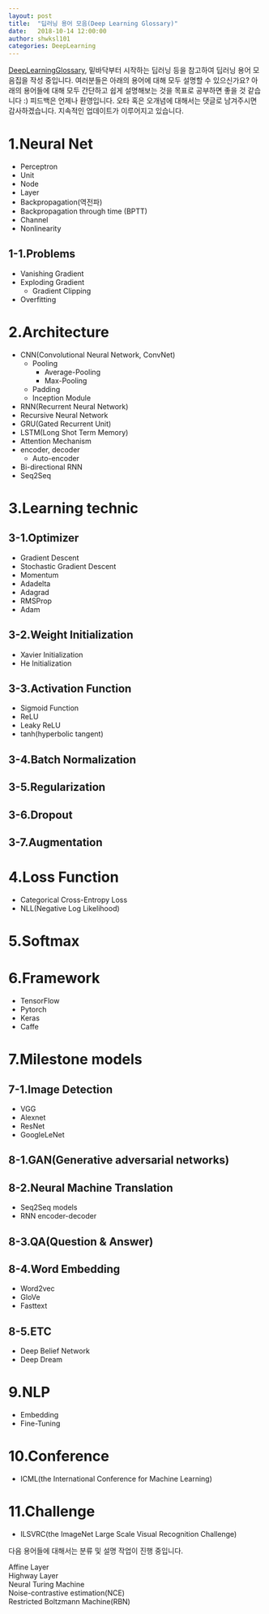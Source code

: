 ```yaml
---
layout: post
title:  "딥러닝 용어 모음(Deep Learning Glossary)"
date:   2018-10-14 12:00:00
author: shwksl101
categories: DeepLearning
---
```


[DeepLearningGlossary](http://www.wildml.com/deep-learning-glossary/), 밑바닥부터 시작하는 딥러닝 등을 참고하여 딥러닝 용어 모음집을 작성 중입니다. 여러분들은 아래의 용어에 대해 모두 설명할 수 있으신가요?
아래의 용어들에 대해 모두 간단하고 쉽게 설명해보는 것을 목표로 공부하면 좋을 것 같습니다 :)
피드백은 언제나 환영입니다. 오타 혹은 오개념에 대해서는 댓글로 남겨주시면 감사하겠습니다. 지속적인 업데이트가 이루어지고 있습니다.

# 1.Neural Net

* Perceptron
* Unit
* Node
* Layer
* Backpropagation(역전파)
* Backpropagation through time (BPTT)
* Channel
* Nonlinearity

## 1-1.Problems

* Vanishing Gradient
* Exploding Gradient
  - Gradient Clipping
* Overfitting

# 2.Architecture

* CNN(Convolutional Neural Network, ConvNet)
  - Pooling
    - Average-Pooling
    - Max-Pooling
  - Padding
  - Inception Module
* RNN(Recurrent Neural Network)
* Recursive Neural Network
* GRU(Gated Recurrent Unit)
* LSTM(Long Shot Term Memory)
* Attention Mechanism
* encoder, decoder
  - Auto-encoder
* Bi-directional RNN
* Seq2Seq

# 3.Learning technic

## 3-1.Optimizer

* Gradient Descent
* Stochastic Gradient Descent
* Momentum
* Adadelta
* Adagrad
* RMSProp
* Adam

## 3-2.Weight Initialization

* Xavier Initialization
* He Initialization

## 3-3.Activation Function

* Sigmoid Function
* ReLU
* Leaky ReLU
* tanh(hyperbolic tangent)

## 3-4.Batch Normalization

## 3-5.Regularization

## 3-6.Dropout

## 3-7.Augmentation

# 4.Loss Function

* Categorical Cross-Entropy Loss
* NLL(Negative Log Likelihood)

# 5.Softmax

# 6.Framework

* TensorFlow
* Pytorch
* Keras
* Caffe

# 7.Milestone models

## 7-1.Image Detection

* VGG
* Alexnet
* ResNet
* GoogleLeNet

## 8-1.GAN(Generative adversarial networks)

## 8-2.Neural Machine Translation

* Seq2Seq models
* RNN encoder-decoder

## 8-3.QA(Question & Answer)

## 8-4.Word Embedding

* Word2vec
* GloVe
* Fasttext

## 8-5.ETC

* Deep Belief Network
* Deep Dream

# 9.NLP

* Embedding
* Fine-Tuning

# 10.Conference

* ICML(the International Conference for Machine Learning)

# 11.Challenge

* ILSVRC(the ImageNet Large Scale Visual Recognition Challenge)

다음 용어들에 대해서는 분류 및 설명 작업이 진행 중입니다.

Affine Layer  
Highway Layer  
Neural Turing Machine  
Noise-contrastive estimation(NCE)  
Restricted Boltzmann Machine(RBN)
